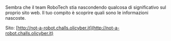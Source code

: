 Sembra che il team RoboTech stia nascondendo qualcosa di significativo sul proprio sito web. Il tuo compito è scoprire quali sono le informazioni nascoste.

Sito: [http://not-a-robot.challs.olicyber.it](http://not-a-robot.challs.olicyber.it)
